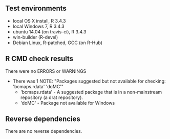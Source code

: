 ## Test environments

* local OS X install, R 3.4.3
* local Windows 7, R 3.4.3
* ubuntu 14.04 (on travis-ci), R 3.4.3
* win-builder (R-devel)
* Debian Linux, R-patched, GCC (on R-Hub)

## R CMD check results

There were no ERRORS or WARNINGS

* There was 1 NOTE:
    "Packages suggested but not available for checking: 'bcmaps.rdata' 'doMC'"
    - 'bcmaps.rdata' - A suggested package that is in a non-mainstream repository (a drat repository).
    - 'doMC' - Package not available for Windows

## Reverse dependencies

There are no reverse dependencies.
